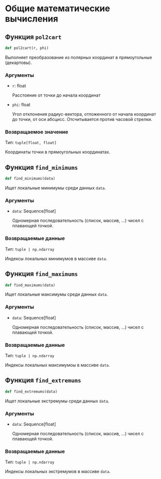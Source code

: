 # Общие математические вычисления

## Функция `pol2cart`

```python
def pol2cart(r, phi)
```

Выполняет преобразование из полярных координат в прямоугольные (декартовы).

### Аргументы

- `r`: float

	Расстояние от точки до начала координат
- `phi`: float

	Угол отклонения радиус-вектора, отложенного от начала координат до точки, от оси абсцисс. Отсчитывается против часовой стрелки.

### Возвращаемое значение

Тип: `tuple[float, float]`

Координаты точки в прямоугольных координатах.

## Функция `find_minimums`

```python
def find_minimums(data)
```
Ищет локальные минимумы среди данных `data`.

### Аргументы

- `data`: Sequence[float]

	Одномерная последовательность (список, массив, ...) чисел с плавающей точкой.

### Возвращаемые данные

Тип: `tuple | np.ndarray`

Индексы локальных минимумов в массиве `data`.

## Функция `find_maximums`

```python
def find_maximums(data)
```
Ищет локальные максимумы среди данных `data`.

### Аргументы

- `data`: Sequence[float]

	Одномерная последовательность (список, массив, ...) чисел с плавающей точкой.

### Возвращаемые данные

Тип: `tuple | np.ndarray`

Индексы локальных максимумоы в массиве `data`.

## Функция `find_extremums`

```python
def find_extremums(data)
```
Ищет локальные экстремумы среди данных `data`.

### Аргументы

- `data`: Sequence[float]

	Одномерная последовательность (список, массив, ...) чисел с плавающей точкой.

### Возвращаемые данные

Тип: `tuple | np.ndarray`

Индексы локальных экстремумов в массиве `data`.
